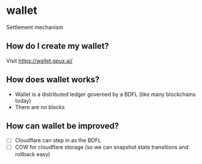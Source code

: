 # wallet
Settlement mechanism

## How do I create my wallet?
Visit https://wallet.gpux.ai/

## How does wallet works?

 - Wallet is a distributed ledger governed by a BDFL (like many blockchains today)
 - There are no blocks

## How can wallet be improved?

 - [ ] Cloudflare can step in as the BDFL
 - [ ] COW for cloudflare storage (so we can snapshot state transitions and rollback easy)